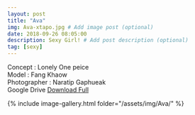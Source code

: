 ```yaml
---
layout: post
title: "Ava"
img: Ava-xtapo.jpg # Add image post (optional)
date: 2018-09-26 08:05:00
description: Sexy Girl! # Add post description (optional)
tag: [sexy]
---
```

Concept : Lonely One peice  
Model : Fang Khaow  
Photographer : Naratip Gaphueak      
Google Drive [Download Full](http://gestyy.com/e0GqfT)

{% include image-gallery.html folder="/assets/img/Ava/" %}
